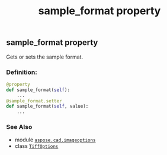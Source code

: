 ﻿---
title: sample_format property
second_title: Aspose.CAD for Python via .NET API References
description: 
type: docs
weight: 450
url: /python-net/aspose.cad.imageoptions/tiffoptions/sample_format/
is_root: false
---

## sample_format property


Gets or sets the sample format.
### Definition:
```python
@property
def sample_format(self):
    ...
@sample_format.setter
def sample_format(self, value):
    ...
```

### See Also
* module [`aspose.cad.imageoptions`](../../)
* class [`TiffOptions`](/cad/python-net/aspose.cad.imageoptions/tiffoptions)
